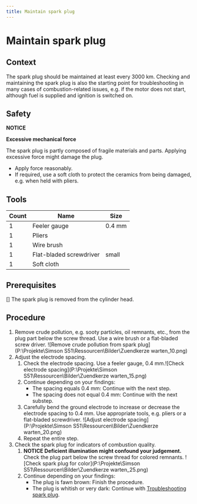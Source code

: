 ```yaml
---
title: Maintain spark plug
---
```


# Maintain spark plug

## Context
The spark plug should be maintained at least every 3000 km. Checking and maintaining the spark plug is also the starting point for troubleshooting in many cases of combustion-related issues, e.g. if the motor does not start, although fuel is supplied and ignition is switched on. 

## Safety
**NOTICE**

**Excessive mechanical force**

The spark plug is partly composed of fragile materials and parts. Applying excessive force might damage the plug.
- Apply force reasonably.
- If required, use a soft cloth to protect the ceramics from being damaged, e.g. when held with pliers. 

## Tools

|Count|Name|Size|
|---|---|---|
|1|Feeler gauge|0.4 mm|
|1|Pliers||
|1|Wire brush||
|1|Flat-bladed screwdriver|small|
|1|Soft cloth||

## Prerequisites
[] The spark plug is removed from the cylinder head.

## Procedure
1. Remove crude pollution, e.g. sooty particles, oil remnants, etc., from the plug part below the screw thread. Use a wire brush or a flat-bladed screw driver. ![Remove crude pollution from spark plug](P:\Projekte\Simson S51\Ressourcen\Bilder\Zuendkerze warten_10.png)
1. Adjust the electrode spacing.
	1. Check the electrode spacing. Use a feeler gauge, 0.4 mm.![Check electrode spacing](P:\Projekte\Simson S51\Ressourcen\Bilder\Zuendkerze warten_15.png)
	1. Continue depending on your findings:
		- The spacing equals 0.4 mm: Continue with the next step.
		- The spacing does not equal 0.4 mm: Continue with the next substep.
	1. Carefully bend the ground electrode to increase or decrease the electrode spacing to 0.4 mm. Use appropriate tools, e.g. pliers or a flat-bladed screwdriver. ![Adjust electrode spacing](P:\Projekte\Simson S51\Ressourcen\Bilder\Zuendkerze warten_20.png)
	1. Repeat the entire step.
1. Check the spark plug for indicators of combustion quality.
	1. **NOTICE Deficient illumination might confound your judgement.**  
	Check the plug part below the screw thread for colored remnants. ![Check spark plug for color](P:\Projekte\Simson S51\Ressourcen\Bilder\Zuendkerze warten_25.png)
	1. Continue depending on your findings:
		- The plug is fawn brown: Finish the procedure.
		- The plug is whitish or very dark: Continue with [Troubleshooting spark plug]().

